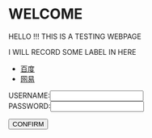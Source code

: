 <h1> WELCOME </h1>
<p>HELLO !!! THIS IS A TESTING WEBPAGE</p>
<body background="file://D:/Documents/Pictures/Saved Pictures/A1.jpg">
<p>I WILL RECORD SOME LABEL IN HERE </p>
<ul>
  <li> <a href="https://www.baidu.com/">百度</a> </li>
  <li> <a href="https://www.163.com/">网易</a> </li>
</ul>
<form>
  USERNAME:<input type="text" name="username"><br>
  PASSWORD:<input type="password" name="password">
  <p><input type="submit" value="CONFIRM"></p>
</form>
</body>
  
